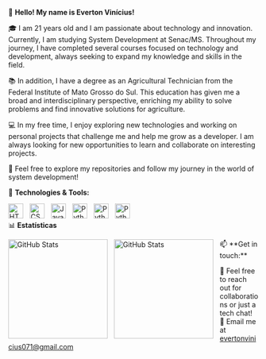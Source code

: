 👋 **Hello! My name is Everton Vinícius!**

 🎓 I am 21 years old and I am passionate about technology and innovation. Currently, I am studying System Development at Senac/MS. Throughout my journey, I have completed several courses focused on technology and development, always seeking to expand my knowledge and skills in the field.

📚 In addition, I have a degree as an Agricultural Technician from the Federal Institute of Mato Grosso do Sul. This education has given me a broad and interdisciplinary perspective, enriching my ability to solve problems and find innovative solutions for agriculture.

💻 In my free time, I enjoy exploring new technologies and working on personal projects that challenge me and help me grow as a developer. I am always looking for new opportunities to learn and collaborate on interesting projects.

🔗 Feel free to explore my repositories and follow my journey in the world of system development!

🔧 **Technologies & Tools:**

<img 
    align="left" 
    alt="HTML"
    title="HTML" 
    width="30px" 
    style="padding-right: 10px;" 
    src="https://cdn.jsdelivr.net/gh/devicons/devicon@latest/icons/html5/html5-original.svg" 
/>
<img 
    align="left" 
    alt="CSS" 
    title="CSS"
    width="30px" 
    style="padding-right: 10px;" 
    src="https://cdn.jsdelivr.net/gh/devicons/devicon@latest/icons/css3/css3-original.svg" 
/>
<img 
    align="left" 
    alt="JavaScript" 
    title="JavaScript"
    width="30px" 
    style="padding-right: 10px;" 
    src="https://cdn.jsdelivr.net/gh/devicons/devicon@latest/icons/javascript/javascript-original.svg" 
/>
<img 
    align="left" 
    alt="Python" 
    title="Python"
    width="30px" 
    style="padding-right: 10px;" 
    src="https://cdn.jsdelivr.net/gh/devicons/devicon@latest/icons/python/python-original.svg" 
/>
<img 
    align="left" 
    alt="Python" 
    title="Python"
    width="30px" 
    style="padding-right: 10px;" 
    src="https://cdn.jsdelivr.net/gh/devicons/devicon@latest/icons/mysql/mysql-original-wordmark.svg" 
/>
<img 
    align="left" 
    alt="Python" 
    title="Python"
    width="30px" 
    style="padding-right: 10px;" 
    src="https://cdn.jsdelivr.net/gh/devicons/devicon@latest/icons/arduino/arduino-original-wordmark.svg" 
/>
<br/>
<br/>
📊 **Estatísticas**

<p>
  <img 
    align="left" 
    alt="GitHub Stats" 
    height="200" 
    style="padding-right: 10px;" 
    src="https://github-readme-stats.vercel.app/api?username=EvertonViniciusav&count_private=trueshow_icons=true&theme=tokyonight&include_all_commits=true" 
  />
<img 
      align="left" 
      alt="GitHub Stats" 
      height="200"
      style="padding-right: 10px;"
      src="https://github-readme-stats.vercel.app/api/top-langs/?username=EvertonViniciusav&theme=tokyonight&layout=compact&custom_title=Technologies&langs_count=9" 
  />
</p>

<p>
📫 **Get in touch:**

💬 Feel free to reach out for collaborations or just a tech chat!<br/>
📧 Email me at evertonvinicius071@gmail.com<br/>
</p>
